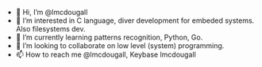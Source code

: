 - 👋 Hi, I’m @lmcdougall
- 👀 I’m interested in C language, diver development for embeded systems. Also filesystems dev.
- 🌱 I’m currently learning patterns recognition, Python, Go.
- 💞️ I’m looking to collaborate on low level (system) programming.
- 📫 How to reach me @lmcdougall, Keybase lmcdougall

<!---
lmcdougall/lmcdougall is a ✨ special ✨ repository because its `README.md` (this file) appears on your GitHub profile.
You can click the Preview link to take a look at your changes.
--->
